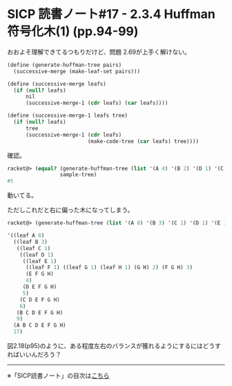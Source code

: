 SICP 読書ノート#17 - 2.3.4 Huffman符号化木(1) (pp.94-99)
======================================

おおよそ理解できてるつもりだけど、問題 2.69が上手く解けない。

```scheme
(define (generate-huffman-tree pairs)
  (successive-merge (make-leaf-set pairs)))

(define (successive-merge leafs)
  (if (null? leafs)
	  nil
	  (successive-merge-1 (cdr leafs) (car leafs))))

(define (successive-merge-1 leafs tree)
  (if (null? leafs)
	  tree
	  (successive-merge-1 (cdr leafs)
						  (make-code-tree (car leafs) tree))))
```

確認。

```scheme
racket@> (equal? (generate-huffman-tree (list '(A 4) '(B 2) '(D 1) '(C 1)))
				 sample-tree)
#t
```

動いてる。

ただしこれだと右に偏った木になってしまう。

```scheme
racket@> (generate-huffman-tree (list '(A 8) '(B 3) '(C 1) '(D 1) '(E 1) '(F 1) '(G 1) '(H 1)))

'((leaf A 8)
  ((leaf B 3)
   ((leaf C 1)
    ((leaf D 1)
     ((leaf E 1)
      ((leaf F 1) ((leaf G 1) (leaf H 1) (G H) 2) (F G H) 3)
      (E F G H)
      4)
     (D E F G H)
     5)
    (C D E F G H)
    6)
   (B C D E F G H)
   9)
  (A B C D E F G H)
  17)
```

図2.18(p95)のように、ある程度左右のバランスが獲れるようにするにはどうすればいいんだろう？



--------------------------------

※「SICP読書ノート」の目次は[こちら](/entry/sicp/index)


